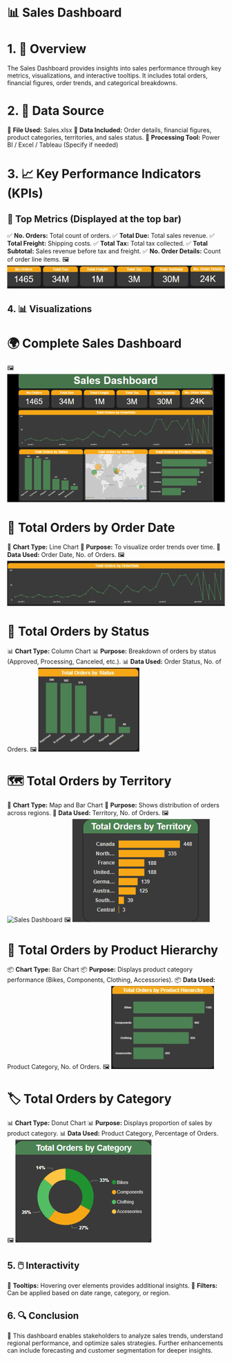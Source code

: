 ﻿# 📊 Sales Dashboard

# 1. 📝 Overview
The Sales Dashboard provides insights into sales performance through key metrics, visualizations, and interactive tooltips. It includes total orders, financial figures, order trends, and categorical breakdowns.

# 2. 📂 Data Source
📌 **File Used:** Sales.xlsx
📌 **Data Included:** Order details, financial figures, product categories, territories, and sales status.
📌 **Processing Tool:** Power BI / Excel / Tableau (Specify if needed)

# 3. 📈 Key Performance Indicators (KPIs)
## 🎯 Top Metrics (Displayed at the top bar)
✅ **No. Orders:** Total count of orders.
✅ **Total Due:** Total sales revenue.
✅ **Total Freight:** Shipping costs.
✅ **Total Tax:** Total tax collected.
✅ **Total Subtotal:** Sales revenue before tax and freight.
✅ **No. Order Details:** Count of order line items.
🖼️ ![Sales Dashboard](Images/Cards.jpg)

## 4. 📊 Visualizations
# 🌍 Complete Sales Dashboard
🖼️ ![Sales Dashboard](Images/salesdashboard.png)

# 📆 Total Orders by Order Date
📌 **Chart Type:** Line Chart
📌 **Purpose:** To visualize order trends over time.
📌 **Data Used:** Order Date, No. of Orders.
🖼️ ![Sales Dashboard](Images/linechart.jpg)


# 📌 Total Orders by Status
📊 **Chart Type:** Column Chart
📊 **Purpose:** Breakdown of orders by status (Approved, Processing, Canceled, etc.).
📊 **Data Used:** Order Status, No. of Orders.
🖼️ ![Sales Dashboard](Images/columnchart.jpg)


# 🗺️ Total Orders by Territory
📍 **Chart Type:** Map and Bar Chart
📍 **Purpose:** Shows distribution of orders across regions.
📍 **Data Used:** Territory, No. of Orders.
🖼️ ![Sales Dashboard](Images/Map.png)
🖼️ ![Sales Dashboard](Images/salestooltip1.png)


# 🛒 Total Orders by Product Hierarchy
📦 **Chart Type:** Bar Chart
📦 **Purpose:** Displays product category performance (Bikes, Components, Clothing, Accessories).
📦 **Data Used:** Product Category, No. of Orders.
🖼️ ![Sales Dashboard](Images/barchart.jpg)


# 🏷️ Total Orders by Category
📊 **Chart Type:** Donut Chart
📊 **Purpose:** Displays proportion of sales by product category.
📊 **Data Used:** Product Category, Percentage of Orders.
🖼️ ![Sales Dashboard](Images/salestooltip2.png)

## 5. 🖱️ Interactivity
🎯 **Tooltips:** Hovering over elements provides additional insights.
🎯 **Filters:** Can be applied based on date range, category, or region.
## 6. 🔍 Conclusion
🚀 This dashboard enables stakeholders to analyze sales trends, understand regional performance, and optimize sales strategies. Further enhancements can include forecasting and customer segmentation for deeper insights.
